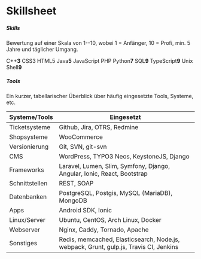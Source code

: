 # Skillsheet

##### Skills

Bewertung auf einer Skala von 1--10, wobei 1 = Anfänger, 10 = Profi, min. 5
Jahre und täglicher Umgang.

<div class="skills">
<span class="skill"><span style="width: 30%;">C++</span><b>3</b></span>
<span class="skill"><span style="width: 100%;">CSS3</span></span>
<span class="skill"><span style="width: 100%;">HTML5</span></span>
<span class="skill"><span style="width: 50%;">Java</span><b>5</b></span>
<span class="skill"><span style="width: 100%;">JavaScript</span></span>
<span class="skill"><span style="width: 100%;">PHP</span></span>
<span class="skill"><span style="width: 70%;">Python</span><b>7</b></span>
<span class="skill"><span style="width: 90%;">SQL</span><b>9</b></span>
<span class="skill"><span style="width: 90%;">TypeScript</span><b>9</b></span>
<span class="skill"><span style="width: 90%;">Unix Shell</span><b>9</b></span>
</div>

##### Tools

Ein kurzer, tabellarischer Überblick über häufig eingesetzte Tools, Systeme, etc.

| Systeme/Tools  | Eingesetzt |
|----------------|------------|
| Ticketsysteme  | Github, Jira, OTRS, Redmine |
| Shopsysteme    | WooCommerce |
| Versionierung  | Git, SVN, git-svn |
| CMS            | WordPress, TYPO3 Neos, KeystoneJS, Django |
| Frameworks     | Laravel, Lumen, Slim, Symfony, Django, Angular, Ionic, React, Bootstrap |
| Schnittstellen | REST, SOAP |
| Datenbanken    | PostgreSQL, Postgis, MySQL (MariaDB), MongoDB |
| Apps           | Android SDK, Ionic |
| Linux/Server   | Ubuntu, CentOS, Arch Linux, Docker |
| Webserver      | Nginx, Caddy, Tornado, Apache |
| Sonstiges      | Redis, memcached, Elasticsearch, Node.js, webpack, Grunt, gulp.js, Travis CI, Jenkins |
